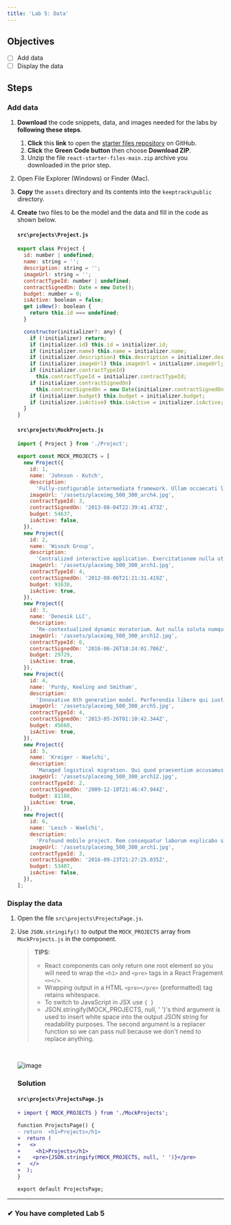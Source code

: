 ```yaml
---
title: 'Lab 5: Data'
---
```


## Objectives

- [ ] Add data
- [ ] Display the data

## Steps

### Add data

1. **Download** the code snippets, data, and images needed for the labs by **following these steps**.
   1. **Click** this **link** to open the [starter files repository](https://github.com/craigmckeachie/react-starter-files) on GitHub.
   2. **Click** the **Green Code button** then choose **Download ZIP**.
   3. Unzip the file `react-starter-files-main.zip` archive you downloaded in the prior step.
1. Open File Explorer (Windows) or Finder (Mac).
1. **Copy** the `assets` directory and its contents into the `keeptrack\public` directory.
1. **Create** two files to be the model and the data and fill in the code as shown below.

   #### `src\projects\Project.js`

   ```js
   export class Project {
     id: number | undefined;
     name: string = '';
     description: string = '';
     imageUrl: string = '';
     contractTypeId: number | undefined;
     contractSignedOn: Date = new Date();
     budget: number = 0;
     isActive: boolean = false;
     get isNew(): boolean {
       return this.id === undefined;
     }

     constructor(initializer?: any) {
       if (!initializer) return;
       if (initializer.id) this.id = initializer.id;
       if (initializer.name) this.name = initializer.name;
       if (initializer.description) this.description = initializer.description;
       if (initializer.imageUrl) this.imageUrl = initializer.imageUrl;
       if (initializer.contractTypeId)
         this.contractTypeId = initializer.contractTypeId;
       if (initializer.contractSignedOn)
         this.contractSignedOn = new Date(initializer.contractSignedOn);
       if (initializer.budget) this.budget = initializer.budget;
       if (initializer.isActive) this.isActive = initializer.isActive;
     }
   }
   ```

   #### `src\projects\MockProjects.js`

   ```js
   import { Project } from './Project';

   export const MOCK_PROJECTS = [
     new Project({
       id: 1,
       name: 'Johnson - Kutch',
       description:
         'Fully-configurable intermediate framework. Ullam occaecati libero laudantium nihil voluptas omnis.',
       imageUrl: '/assets/placeimg_500_300_arch4.jpg',
       contractTypeId: 3,
       contractSignedOn: '2013-08-04T22:39:41.473Z',
       budget: 54637,
       isActive: false,
     }),
     new Project({
       id: 2,
       name: 'Wisozk Group',
       description:
         'Centralized interactive application. Exercitationem nulla ut ipsam vero quasi enim quos doloribus voluptatibus.',
       imageUrl: '/assets/placeimg_500_300_arch1.jpg',
       contractTypeId: 4,
       contractSignedOn: '2012-08-06T21:21:31.419Z',
       budget: 91638,
       isActive: true,
     }),
     new Project({
       id: 3,
       name: 'Denesik LLC',
       description:
         'Re-contextualized dynamic moratorium. Aut nulla soluta numquam qui dolor architecto et facere dolores.',
       imageUrl: '/assets/placeimg_500_300_arch12.jpg',
       contractTypeId: 6,
       contractSignedOn: '2016-06-26T18:24:01.706Z',
       budget: 29729,
       isActive: true,
     }),
     new Project({
       id: 4,
       name: 'Purdy, Keeling and Smitham',
       description:
         'Innovative 6th generation model. Perferendis libero qui iusto et ullam cum sint molestias vel.',
       imageUrl: '/assets/placeimg_500_300_arch5.jpg',
       contractTypeId: 4,
       contractSignedOn: '2013-05-26T01:10:42.344Z',
       budget: 45660,
       isActive: true,
     }),
     new Project({
       id: 5,
       name: 'Kreiger - Waelchi',
       description:
         'Managed logistical migration. Qui quod praesentium accusamus eos hic non error modi et.',
       imageUrl: '/assets/placeimg_500_300_arch12.jpg',
       contractTypeId: 2,
       contractSignedOn: '2009-12-18T21:46:47.944Z',
       budget: 81188,
       isActive: true,
     }),
     new Project({
       id: 6,
       name: 'Lesch - Waelchi',
       description:
         'Profound mobile project. Rem consequatur laborum explicabo sint odit et illo voluptas expedita.',
       imageUrl: '/assets/placeimg_500_300_arch1.jpg',
       contractTypeId: 3,
       contractSignedOn: '2016-09-23T21:27:25.035Z',
       budget: 53407,
       isActive: false,
     }),
   ];
   ```

### Display the data

1. Open the file `src\projects\ProjectsPage.js`.
2. Use `JSON.stringify()` to output the `MOCK_PROJECTS` array from `MockProjects.js` in the component.

   > **TIPS:**
   >
   > - React components can only return one root element so you will need to wrap the `<h1>` and `<pre>` tags in a React Fragement `<></>`.
   > - Wrapping output in a HTML `<pre></pre>` (preformatted) tag retains whitespace.
   > - To switch to JavaScript in JSX use `{ }`
   > - JSON.stringify(MOCK_PROJECTS, null, ' ')'s third argument is used to insert white space into the output JSON string for readability purposes.
   >   The second argument is a replacer function so we can pass null because we don't need to replace anything.

   <br/>

   ![image](https://user-images.githubusercontent.com/1474579/64889510-85efa380-d63b-11e9-8dc5-86f6dce8cec2.png)

   ### Solution

   #### `src\projects\ProjectsPage.js`

   ```diff
   + import { MOCK_PROJECTS } from './MockProjects';

   function ProjectsPage() {
   - return  <h1>Projects</h1>
   +  return (
   +   <>
   +     <h1>Projects</h1>
   +    <pre>{JSON.stringify(MOCK_PROJECTS, null, ' ')}</pre>
   +   </>
   +  );
   }

   export default ProjectsPage;
   ```

---

### &#10004; You have completed Lab 5
